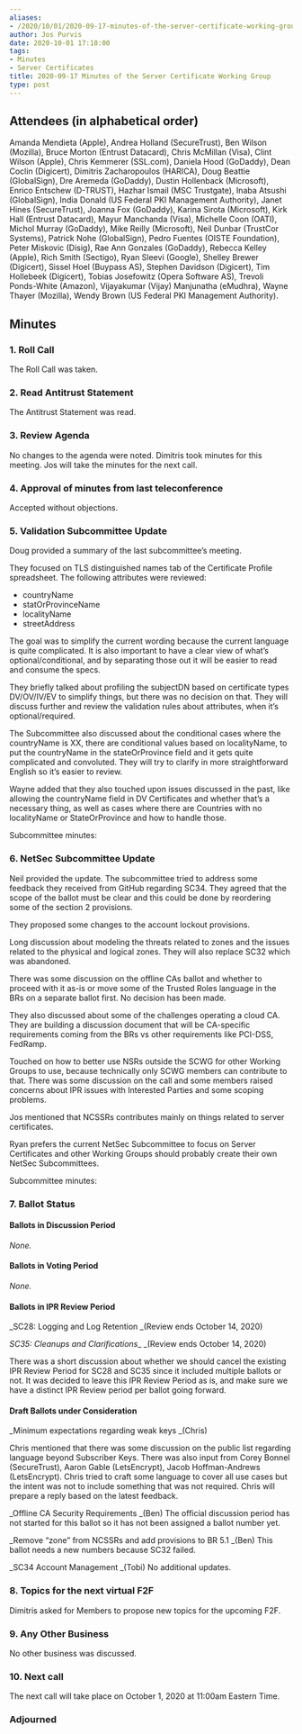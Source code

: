 ```yaml
---
aliases:
- /2020/10/01/2020-09-17-minutes-of-the-server-certificate-working-group/
author: Jos Purvis
date: 2020-10-01 17:18:00
tags:
- Minutes
- Server Certificates
title: 2020-09-17 Minutes of the Server Certificate Working Group
type: post
---
```


## Attendees (in alphabetical order)

Amanda Mendieta (Apple), Andrea Holland (SecureTrust), Ben Wilson (Mozilla), Bruce Morton (Entrust Datacard), Chris McMillan (Visa), Clint Wilson (Apple), Chris Kemmerer (SSL.com), Daniela Hood (GoDaddy), Dean Coclin (Digicert), Dimitris Zacharopoulos (HARICA), Doug Beattie (GlobalSign), Dre Aremeda (GoDaddy), Dustin Hollenback (Microsoft), Enrico Entschew (D-TRUST), Hazhar Ismail (MSC Trustgate), Inaba Atsushi (GlobalSign), India Donald (US Federal PKI Management Authority), Janet Hines (SecureTrust), Joanna Fox (GoDaddy), Karina Sirota (Microsoft), Kirk Hall (Entrust Datacard), Mayur Manchanda (Visa), Michelle Coon (OATI), Michol Murray (GoDaddy), Mike Reilly (Microsoft), Neil Dunbar (TrustCor Systems), Patrick Nohe (GlobalSign), Pedro Fuentes (OISTE Foundation), Peter Miskovic (Disig), Rae Ann Gonzales (GoDaddy), Rebecca Kelley (Apple), Rich Smith (Sectigo), Ryan Sleevi (Google), Shelley Brewer (Digicert), Sissel Hoel (Buypass AS), Stephen Davidson (Digicert), Tim Hollebeek (Digicert), Tobias Josefowitz (Opera Software AS), Trevoli Ponds-White (Amazon), Vijayakumar (Vijay) Manjunatha (eMudhra), Wayne Thayer (Mozilla), Wendy Brown (US Federal PKI Management Authority).

## Minutes

### 1. Roll Call

The Roll Call was taken.

### 2. Read Antitrust Statement

The Antitrust Statement was read.

### 3. Review Agenda

No changes to the agenda were noted. Dimitris took minutes for this meeting. Jos will take the minutes for the next call.

### 4. Approval of minutes from last teleconference

Accepted without objections.

### 5. Validation Subcommittee Update

Doug provided a summary of the last subcommittee’s meeting.

They focused on TLS distinguished names tab of the Certificate Profile spreadsheet. The following attributes were reviewed:

- countryName
- statOrProvinceName
- localityName
- streetAddress

The goal was to simplify the current wording because the current language is quite complicated. It is also important to have a clear view of what’s optional/conditional, and by separating those out it will be easier to read and consume the specs.

They briefly talked about profiling the subjectDN based on certificate types DV/OV/IV/EV to simplify things, but there was no decision on that. They will discuss further and review the validation rules about attributes, when it’s optional/required.

The Subcommittee also discussed about the conditional cases where the countryName is XX, there are conditional values based on localityName, to put the countryName in the stateOrProvince field and it gets quite complicated and convoluted. They will try to clarify in more straightforward English so it’s easier to review.

Wayne added that they also touched upon issues discussed in the past, like allowing the countryName field in DV Certificates and whether that’s a necessary thing, as well as cases where there are Countries with no localityName or StateOrProvince and how to handle those.

Subcommittee minutes:

### 6. NetSec Subcommittee Update

Neil provided the update. The subcommittee tried to address some feedback they received from GitHub regarding SC34. They agreed that the scope of the ballot must be clear and this could be done by reordering some of the section 2 provisions.

They proposed some changes to the account lockout provisions.

Long discussion about modeling the threats related to zones and the issues related to the physical and logical zones. They will also replace SC32 which was abandoned.

There was some discussion on the offline CAs ballot and whether to proceed with it as-is or move some of the Trusted Roles language in the BRs on a separate ballot first. No decision has been made.

They also discussed about some of the challenges operating a cloud CA. They are building a discussion document that will be CA-specific requirements coming from the BRs vs other requirements like PCI-DSS, FedRamp.

Touched on how to better use NSRs outside the SCWG for other Working Groups to use, because technically only SCWG members can contribute to that. There was some discussion on the call and some members raised concerns about IPR issues with Interested Parties and some scoping problems.

Jos mentioned that NCSSRs contributes mainly on things related to server certificates.

Ryan prefers the current NetSec Subcommittee to focus on Server Certificates and other Working Groups should probably create their own NetSec Subcommittees.

Subcommittee minutes:

### 7. Ballot Status

#### Ballots in Discussion Period

_None._

#### Ballots in Voting Period

_None._

#### Ballots in IPR Review Period

\_SC28: Logging and Log Retention \_(Review ends October 14, 2020)

_SC35: Cleanups and Clarifications_\_ \_(Review ends October 14, 2020)

There was a short discussion about whether we should cancel the existing IPR Review Period for SC28 and SC35 since it included multiple ballots or not. It was decided to leave this IPR Review Period as is, and make sure we have a distinct IPR Review period per ballot going forward.

#### Draft Ballots under Consideration

\_Minimum expectations regarding weak keys \_(Chris)

Chris mentioned that there was some discussion on the public list regarding language beyond Subscriber Keys. There was also input from Corey Bonnel (SecureTrust), Aaron Gable (LetsEncrypt), Jacob Hoffman-Andrews (LetsEncrypt). Chris tried to craft some language to cover all use cases but the intent was not to include something that was not required. Chris will prepare a reply based on the latest feedback.

\_Offline CA Security Requirements \_(Ben)
The official discussion period has not started for this ballot so it has not been assigned a ballot number yet.

\_Remove “zone” from NCSSRs and add provisions to BR 5.1 \_(Ben)
This ballot needs a new numbers because SC32 failed.

\_SC34 Account Management \_(Tobi)
No additional updates.

### 8. Topics for the next virtual F2F

Dimitris asked for Members to propose new topics for the upcoming F2F.

### 9. Any Other Business

No other business was discussed.

### 10. Next call

The next call will take place on October 1, 2020 at 11:00am Eastern Time.

### Adjourned